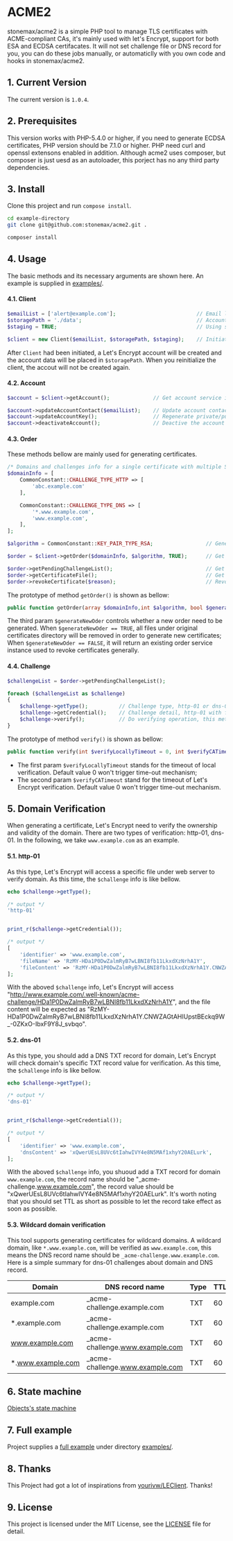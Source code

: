 # ACME2

stonemax/acme2 is a simple PHP tool to manage TLS certificates with ACME-compliant CAs, it's mainly used with let's Encrypt, support for both ESA and ECDSA certifacates. It will not set challenge file or DNS record for you, you can do these jobs manually, or automaticlly with you own code and hooks in stonemax/acme2.


## 1. Current Version
The current version is `1.0.4`.


## 2. Prerequisites
This version works with PHP-5.4.0 or higher, if you need to generate ECDSA certificates, PHP version should be 7.1.0 or higher. PHP need curl and openssl extensons enabled in addition.
Although acme2 uses composer, but composer is just uesd as an autoloader, this porject has no any third party dependencies.


## 3. Install
Clone this project and run `compose install`.

```bash
cd example-directory
git clone git@github.com:stonemax/acme2.git .

composer install
```


## 4. Usage
The basic methods and its necessary arguments are shown here. An example is supplied in [examples/](https://github.com/stonemax/acme2/tree/master/examples).

#### 4.1. Client

```php
$emailList = ['alert@example.com'];                          // Email list as contact info
$storagePath = './data';                                     // Account data and certificates files will be stored here
$staging = TRUE;                                             // Using stage environment or not, make sure to empty $storagePath directory after you change from staging/test server to the real one

$client = new Client($emailList, $storagePath, $staging);    // Initiating a client
```

After `Client` had been initiated, a Let's Encrypt account will be created and the account data will be placed in `$storagePath`.
When you reinitialize the client, the accout will not be created again.

#### 4.2. Account

```php
$account = $client->getAccount();              // Get account service instance

$account->updateAccountContact($emailList);    // Update account contact info with an email list
$account->updateAccountKey();                  // Regenerate private/public key pair，the old will be replaced by the new
$account->deactivateAccount();                 // Deactive the account
```

#### 4.3. Order
These methods bellow are mainly used for generating certificates.

```php
/* Domains and challenges info for a single certificate with multiple SAN: abc.example.com, *.www.example.com and www.example.com */
$domainInfo = [
    CommonConstant::CHALLENGE_TYPE_HTTP => [
        'abc.example.com'
    ],

    CommonConstant::CHALLENGE_TYPE_DNS => [
        '*.www.example.com',
        'www.example.com',
    ],
];

$algorithm = CommonConstant::KEY_PAIR_TYPE_RSA;                 // Generate RSA certificates, `CommonConstant::KEY_PAIR_TYPE_EC` for ECDSA certificates

$order = $client->getOrder($domainInfo, $algorithm, TRUE);      // Get an order service instance

$order->getPendingChallengeList();                              // Get all authorization challenges for domains
$order->getCertificateFile();                                   // Get certificates, such as certificates path, private/public key pair path, valid time
$order->revokeCertificate($reason);                             // Revoke certificates, the certificaes ara unavailable after revoked
```

The prototype of method `getOrder()` is shown as bellow:

```php
public function getOrder(array $domainInfo,int $algorithm, bool $generateNewOder = TRUE): OrderService
```

The third param `$generateNewOder` controls whether a new order need to be generated. When `$generateNewOder == TRUE`, all files under original certificates directory will be removed in order to generate new certificates; When `$generateNewOder == FALSE`, it will return an existing order service instance used to revoke certificates generally.

#### 4.4. Challenge

```php
$challengeList = $order->getPendingChallengeList();

foreach ($challengeList as $challenge)
{
    $challenge->getType();          // Challenge type, http-01 or dns-01
    $challenge->getCredential();    // Challenge detail, http-01 with file name and file content, dns-01 with dns record value
    $challenge->verify();           // Do verifying operation, this method will loop infinitely until verification passed
}
```

The prototype of method `verify()` is shown as bellow:

```php
public function verify(int $verifyLocallyTimeout = 0, int $verifyCATimeout = 0): bool
```

* The first param `$verifyLocallyTimeout` stands for the timeout of local verification. Default value 0 won't trigger time-out mechanism;
* The second param `$verifyCATimeout` stand for the timeout of Let's Encrypt verification. Default value 0 won't trigger time-out mechanism.


## 5. Domain Verification
When generating a certificate, Let's Encrypt need to verify the ownership and validity of the domain. There are two types of verification: http-01, dns-01.
In the following, we take `www.example.com` as an example.

#### 5.1. http-01
As this type, Let's Encrypt will access a specific file under web server to verify domain.
As this time, the `$challenge` info is like bellow.

```php
echo $challenge->getType();

/* output */
'http-01'


print_r($challenge->getCredential());

/* output */
[
    'identifier' => 'www.example.com',
    'fileName' => 'RzMY-HDa1P0DwZalmRyB7wLBNI8fb11LkxdXzNrhA1Y',
    'fileContent' => 'RzMY-HDa1P0DwZalmRyB7wLBNI8fb11LkxdXzNrhA1Y.CNWZAGtAHIUpstBEckq9W_-0ZKxO-IbxF9Y8J_svbqo',
];
```

With the aboved `$challenge` info, Let's Encrypt will access "http://www.example.com/.well-known/acme-challenge/HDa1P0DwZalmRyB7wLBNI8fb11LkxdXzNrhA1Y", and the file content will be expected as "RzMY-HDa1P0DwZalmRyB7wLBNI8fb11LkxdXzNrhA1Y.CNWZAGtAHIUpstBEckq9W_-0ZKxO-IbxF9Y8J_svbqo".

#### 5.2. dns-01
As this type, you should add a DNS TXT record for domain, Let's Encrypt will check domain's specific TXT record value for verification.
As this time, the `$challenge` info is like bellow.

```php
echo $challenge->getType();

/* output */
'dns-01'


print_r($challenge->getCredential());

/* output */
[
    'identifier' => 'www.example.com',
    'dnsContent' => 'xQwerUEsL8UVc6tIahwIVY4e8N5MAf1xhyY20AELurk',
];
```

With the aboved `$challenge` info, you shuoud add a TXT record for domain `www.example.com`, the record name should be "_acme-challenge.www.example.com", the record value should be "xQwerUEsL8UVc6tIahwIVY4e8N5MAf1xhyY20AELurk".
It's worth noting that you should set TTL as short as possible to let the record take effect as soon as possible.

#### 5.3. Wildcard domain verification
This tool supports generating certificates for wildcard domains.
A wildcard domain, like `*.www.example.com`, will be verified as `www.example.com`, this means the DNS record name should be `_acme-challenge.www.example.com`.
Here is a simple summary for dns-01 challenges about domain and DNS record.

|       Domain       |         DNS record name          | Type | TTL |       DNS record value(just examples)       |
| ------------------ | -------------------------------- | ---- | --- | ------------------------------------------- |
| example.com        | \_acme-challenge.example.com     | TXT  |  60 | xQwerUEsL8UVc6tIahwIVY4e8N5MAf1xhyY20AELurk |
| \*.example.com     | \_acme-challenge.example.com     | TXT  |  60 | G2dOkzSjW3ohib5doPRDrz5a5l8JB1qU8CxURtzF7aE |
| www.example.com    | \_acme-challenge.www.example.com | TXT  |  60 | x1sc0pIwN5Sbqx0NO0QQeu8LxIfhbM2eTjwdWliYxF1 |
| \*.www.example.com | \_acme-challenge.www.example.com | TXT  |  60 | eZ9ViY12gKfdruYHOO7Lu74ICXeQRMDLp5GuHLvPsf7 |


## 6. State machine
[Objects's state machine](https://github.com/stonemax/acme2/blob/master/docs/state-machine-zh.md)


## 7. Full example
Project supplies a [full example](https://github.com/stonemax/acme2/blob/master/examples/example.php) under directory [examples/](https://github.com/stonemax/acme2/tree/master/examples).


## 8. Thanks
This Project had got a lot of inspirations from [yourivw/LEClient](https://github.com/yourivw/LEClient). Thanks!


## 9. License
This project is licensed under the MIT License, see the [LICENSE](https://github.com/stonemax/acme2/blob/master/LICENSE) file for detail.
